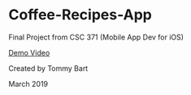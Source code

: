 # Coffee-Recipes-App
Final Project from CSC 371 (Mobile App Dev for iOS)


[Demo Video](https://youtu.be/MXcf8laVEQw)

Created by Tommy Bart

March 2019
